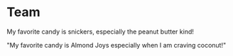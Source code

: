 # Team


My favorite candy is snickers, especially the peanut butter kind!

"My favorite candy is Almond Joys especially when I am craving coconut!" 

